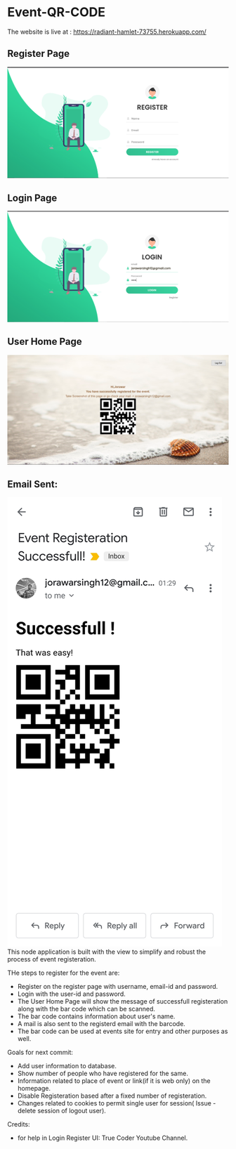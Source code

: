 # Event-QR-CODE
The website is live at : https://radiant-hamlet-73755.herokuapp.com/
## Register Page
![](images/1.png)
## Login Page
![](images/2.png)
## User Home Page
![](images/3.png)
## Email Sent:
![](images/4.jpeg )
This node application is built with the view to simplify and robust the process of event registeration.

THe steps to register for the event are:
* Register on the register page with username, email-id and password.
* Login with the user-id and password.
* The User Home Page will show the message of successfull registeration along with the bar code which can be scanned.
* The bar code contains information about user's name.
* A mail is also sent to the registerd email with the barcode.
* The bar code can be used at events site for entry and other purposes as well.


Goals for next commit:

* Add user information to database.
* Show number of people who have registered for the same.
* Information related to place of event or link(if it is web only) on the homepage.
* Disable Registeration based after a fixed number of registeration.
* Changes related to cookies to permit single user for session( Issue - delete session of logout user).

Credits:
* for help in Login Register UI: True Coder Youtube Channel.
